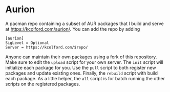 Aurion
======

A pacman repo containing a subset of AUR packages that I build and
serve at https://kcolford.com/aurion/. You can add the repo by adding

	[aurion]
	SigLevel = Optional
	Server = https://kcolford.com/$repo/

Anyone can maintain their own packages using a fork of this
repository. Make sure to edit the `upload` script for your own
server. The `init` script will initialize each package for you.  Use
the `pull` script to both register new packages and update existing
ones. Finally, the `rebuild` script with build each package. As a
little helper, the `all` script is for batch running the other scripts
on the registered packages.

